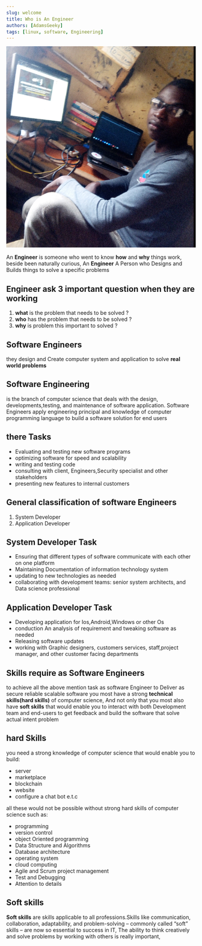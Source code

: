 ```yaml
---
slug: welcome
title: Who is An Engineer
authors: [AdamsGeeky]
tags: [linux, software, Engineering]
---
```


![](engineer.png)

An **Engineer** is someone who went to know **how** and **why** things work, beside been naturally curious, An **Engineer** A Person who Designs and Builds things to solve a specific problems
## Engineer ask 3 important question when they are working 

1. **what** is the problem that needs to be solved ?
2. **who** has the problem that needs to be solved ?
3. **why** is problem this important to solved ?    
 
## Software Engineers 
they design and Create computer system and application to solve **real world problems**
## Software Engineering  

is the branch of computer science that deals with the design, developments,testing, and maintenance of software application. Software Engineers apply engineering principal and knowledge of computer programming language to build a software solution for end users

## there Tasks

- Evaluating and testing new software programs
- optimizing software for speed and scalability
- writing and testing code
- consulting with client, Engineers,Security specialist and other stakeholders
- presenting new features to internal customers
  
## General classification of software Engineers
1. System Developer
2. Application Developer

## System Developer Task

- Ensuring that different types of software communicate with each other on one platform
- Maintaining Documentation of information technology system
- updating to new technologies as needed
- collaborating with development teams: senior system architects, and Data science professional
## Application Developer Task

- Developing application for Ios,Android,Windows or other Os
- conduction An analysis of requirement and tweaking software as needed
- Releasing software updates
- working with Graphic designers, customers services, staff,project manager, and other customer facing departments
  
## Skills require as Software Engineers
to achieve all the above mention task as software Engineer to Deliver as secure reliable scalable software
you most have a strong **technical skills(hard skills)** of computer science, And not only that you most also have **soft skills** that would enable you to interact with both Development team and end-users to get feedback and build the software that solve actual intent problem 
## hard Skills

you need a strong knowledge of computer science that would enable you to build:
- server
- marketplace
- blockchain
- website
- configure a chat bot e.t.c

all these would not be possible without strong hard skills of computer science such as:
- programming
- version control
- object Oriented programming
- Data Structure and Algorithms
- Database architecture
- operating system
- cloud computing
- Agile and Scrum project management
- Test and Debugging
- Attention to details

## Soft skills
**Soft skills** are skills applicable to all professions.Skills like communication, collaboration, adaptability, and problem-solving – commonly called “soft” skills – are now so essential to success in IT, The ability to think creatively and solve problems by working with others is really important,
